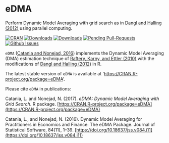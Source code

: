 # eDMA
Perform Dynamic Model Averaging with grid search as in [Dangl and Halling (2012)](http://www.sciencedirect.com/science/article/pii/S0304405X12000633) using parallel computing.

[![CRAN](http://www.r-pkg.org/badges/version/eDMA)](https://cran.r-project.org/package=eDMA) 
[![Downloads](http://cranlogs.r-pkg.org/badges/eDMA?color=brightgreen)](https://www.r-pkg.org:443/pkg/eDMA)
[![Downloads](http://cranlogs.r-pkg.org/badges/grand-total/eDMA?color=brightgreen)](https://www.r-pkg.org:443/pkg/eDMA)
[![Pending Pull-Requests](http://githubbadges.herokuapp.com/LeopoldoCatania/eDMA/pulls.svg?style=flat)](https://github.com/LeopoldoCatania/eDMA/pulls)
[![Github Issues](http://githubbadges.herokuapp.com/LeopoldoCatania/eDMA/issues.svg)](https://github.com/LeopoldoCatania/eDMA/issues)

`eDMA` ([Catania and Nonejad, 2016](https://CRAN.R-project.org/package=eDMA)) implements the Dynamic Model Averaging (DMA) estimation technique of 
[Raftery, Karny, and Ettler (2010)](http://www.tandfonline.com/doi/abs/10.1198/TECH.2009.08104) with the modifications of [Dangl and Halling (2012)](http://www.sciencedirect.com/science/article/pii/S0304405X12000633) in R.

The latest stable version of `eDMA` is available at 'https://CRAN.R-project.org/package=eDMA'.

Please cite `eDMA` in publications:

Catania, L. and Nonejad, N. (2017). 
_eDMA: Dynamic Model Averaging with Grid Search_.
R package.
[https://CRAN.R-project.org/package=eDMA](https://CRAN.R-project.org/package=eDMA)  

Catania, L., and Nonejad, N. (2016). 
Dynamic Model Averaging for Practitioners in Economics and Finance: The eDMA Package. Journal of Statistical Software, 84(11), 1–39. [https://doi.org/10.18637/jss.v084.i11](https://doi.org/10.18637/jss.v084.i11)
